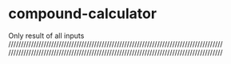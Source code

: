 # compound-calculator
Only result of all inputs
/////////////////////////////////////////////////////////////////////////////////////
/////////////////////////////////////////////////////////////////////////////////////
